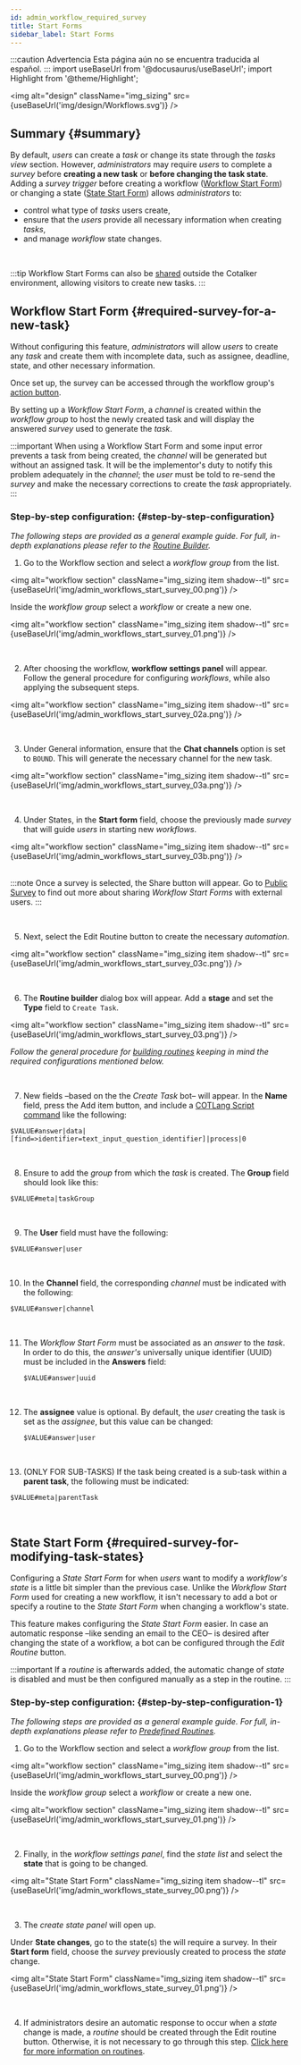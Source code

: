 ```yaml
---
id: admin_workflow_required_survey
title: Start Forms
sidebar_label: Start Forms
---
```


:::caution Advertencia
Esta página aún no se encuentra traducida al español.
:::
import useBaseUrl from '@docusaurus/useBaseUrl'; 
import Highlight from '@theme/Highlight';

<img alt="design" className="img_sizing" src={useBaseUrl('img/design/Workflows.svg')} />
<br/>

<div className="alert alert--secondary">

## Summary {#summary}

By default, _users_ can create a _task_ or change its state through the _tasks view_ section. However, _administrators_ may require _users_ to complete a _survey_ before **creating a new task** or **before changing the task state**. Adding a _survey trigger_ before creating a workflow ([Workflow Start Form](#required-survey-for-a-new-task)) or changing a state ([State Start Form](#required-survey-for-modifying-task-states)) allows _administrators_ to:
- control what type of _tasks_ users create, 
- ensure that the _users_ provide all necessary information when creating _tasks_,  
- and manage _workflow_ state changes.

</div>
<br/>

:::tip
Workflow Start Forms can also be [shared](/docs/documentation/admin/workflows/admin_workflow_public_survey) outside the Cotalker environment, allowing visitors to create new tasks.
:::


## Workflow Start Form {#required-survey-for-a-new-task}
Without configuring this feature, _administrators_ will allow _users_  to create any _task_ and create them with incomplete data, such as assignee, deadline, state, and other necessary information.

Once set up, the survey can be accessed through the workflow group's [action button](/docs/documentation/client/actions_button).

By setting up a _Workflow Start Form_, a _channel_ is created within the _workflow group_ to host the newly created task and will display the answered _survey_ used to generate the _task_.

:::important
When using a Workflow Start Form and some input error prevents a task from being created, the _channel_ will be generated but without an assigned task. It will be the implementor's duty to notify this problem adequately in the _channel_; the _user_ must be told to re-send the _survey_ and make the necessary corrections to create the _task_ appropriately.
:::

### Step-by-step configuration: {#step-by-step-configuration}
*The following steps are provided as a general example guide. For full, in-depth explanations please refer to the [Routine Builder](/docs/documentation/automation/admin_routine).*

<div className="alert alert--secondary">

1. Go to the <span className="badge badge--primary">Workflow</span> section and select a _workflow group_ from the list.

  <img alt="workflow section" className="img_sizing item shadow--tl" src={useBaseUrl('img/admin_workflows_start_survey_00.png')} />
  <br/>

  Inside the _workflow group_ select a _workflow_ or create a new one. 

  <img alt="workflow section" className="img_sizing item shadow--tl" src={useBaseUrl('img/admin_workflows_start_survey_01.png')} />
  <br/>

</div>
<br/>

<div className="alert alert--secondary">

2. After choosing the workflow, **workflow settings panel** will appear. Follow the general procedure for configuring _workflows_, while also applying the subsequent steps.

<img alt="workflow section" className="img_sizing item shadow--tl" src={useBaseUrl('img/admin_workflows_start_survey_02a.png')} />
<br/>

</div>
<br/>

<div className="alert alert--secondary">

3. Under <span className="badge badge--primary">General information</span>, ensure that the **Chat channels** option is set to `BOUND`. This will generate the necessary channel for the new task.

  <img alt="workflow section" className="img_sizing item shadow--tl" src={useBaseUrl('img/admin_workflows_start_survey_03a.png')} />
  <br/>

</div>
<br/>

<div className="alert alert--secondary">

4. Under <span className="badge badge--primary">States</span>, in the **Start form** field, choose the previously made _survey_ that will guide _users_ in starting new _workflows_.

  <img alt="workflow section" className="img_sizing item shadow--tl" src={useBaseUrl('img/admin_workflows_start_survey_03b.png')} />
  <br/>
  <br/>

  :::note
  Once a survey is selected, the <span className="badge badge--primary">Share</span> button will appear. Go to [Public Survey](/docs/documentation/admin/workflows/admin_workflow_public_survey) to find out more about sharing _Workflow Start Forms_ with external users.
  :::

</div>
<br/>

<div className="alert alert--secondary">

5. Next, select the <span className="badge badge--primary">Edit Routine</span> button to create the necessary _automation_. 

  <img alt="workflow section" className="img_sizing item shadow--tl" src={useBaseUrl('img/admin_workflows_start_survey_03c.png')} />
  <br/>

</div>
<br/>

<div className="alert alert--secondary">

6. The **Routine builder** dialog box will appear. Add a **stage** and set the **Type** field to `Create Task`.

  <img alt="workflow section" className="img_sizing item shadow--tl" src={useBaseUrl('img/admin_workflows_start_survey_03.png')} />
  <br/>

  _Follow the general procedure for [building routines](/docs/documentation/automation/admin_routine) keeping in mind the required configurations mentioned below._

</div>
<br/>

<div className="alert alert--secondary">

7. New fields –based on the the _Create Task_ bot– will appear. In the **Name** field, press the <span className="badge badge--primary">Add item</span> button, and include a [COTLang Script command](/docs/documentation/automation/admin_cotlang) like the following: 

  `$VALUE#answer|data|[find=>identifier=text_input_question_identifier]|process|0`

</div>
<br/>

<div className="alert alert--secondary">

8. Ensure to add the _group_ from which the _task_ is created. The **Group** field should look like this: 

  `$VALUE#meta|taskGroup`

</div>
<br/>

<div className="alert alert--secondary">

9. The **User** field must have the following: 

  `$VALUE#answer|user`

</div>
<br/>

<div className="alert alert--secondary">

10. In the **Channel** field, the corresponding _channel_ must be indicated with the following: 

  `$VALUE#answer|channel`

</div>
<br/>

<div className="alert alert--secondary">

11. The _Workflow Start Form_ must be associated as an _answer_ to the _task_. In order to do this, the _answer's_ universally unique identifier (UUID) must be included in the **Answers** field: 

    ```$VALUE#answer|uuid```

</div>
<br/>

<div className="alert alert--secondary">

12. The **assignee** value is optional. By default, the _user_ creating the task is set as the _assignee_, but this value can be changed: 

    ```$VALUE#answer|user```

</div>
<br/>

<div className="alert alert--secondary">

13. (ONLY FOR SUB-TASKS) If the task being created is a sub-task within a **parent task**, the following must be indicated: 

  `$VALUE#meta|parentTask`

</div>
<br/>


## State Start Form {#required-survey-for-modifying-task-states}

Configuring a _State Start Form_ for when _users_ want to modify a _workflow's state_ is a little bit simpler than the previous case. Unlike the _Workflow Start Form_ used for creating a new workflow, it isn't necessary to add a bot or specify a routine to the _State Start Form_ when changing a workflow's state.

This feature makes configuring the _State Start Form_ easier. In case an automatic response –like sending an email to the CEO–  is desired after changing the state of a workflow, a bot can be configured through the _Edit Routine_ button.

:::important
If a _routine_ is afterwards added, the automatic change of _state_ is disabled and must be then configured manually as a step in the routine.
:::

### Step-by-step configuration: {#step-by-step-configuration-1}
*The following steps are provided as a general example guide. For full, in-depth explanations please refer to [Predefined Routines](/docs/documentation/automation/existing_routines).*

<div className="alert alert--secondary">

1. Go to the <span className="badge badge--primary">Workflow</span> section and select a _workflow group_ from the list.

  <img alt="workflow section" className="img_sizing item shadow--tl" src={useBaseUrl('img/admin_workflows_start_survey_00.png')} />
  <br/>

  Inside the _workflow group_ select a _workflow_ or create a new one. 

  <img alt="workflow section" className="img_sizing item shadow--tl" src={useBaseUrl('img/admin_workflows_start_survey_01.png')} />
  <br/>

</div>
<br/>

<div className="alert alert--secondary">

2. Finally, in the _workflow settings panel_, find the _state list_ and select the **state** that is going to be changed.

  <img alt="State Start Form" className="img_sizing item shadow--tl" src={useBaseUrl('img/admin_workflows_state_survey_00.png')} />
  <br/>

</div>
<br/>

<div className="alert alert--secondary">

3. The _create state panel_ will open up. 

  Under **State changes**, go to the state(s) the will require a survey. In their **Start form** field, choose the _survey_ previously created to process the _state_ change.

  <img alt="State Start Form" className="img_sizing item shadow--tl" src={useBaseUrl('img/admin_workflows_state_survey_01.png')} />
  <br/>

</div>
<br/>

<div className="alert alert--secondary">

4. If administrators desire an automatic response to occur when a _state_ change is made, a _routine_ should be created through the <span className="badge badge--primary">Edit routine</span> button. Otherwise, it is not necessary to go through this step. [Click here for more information on routines](/docs/documentation/automation/admin_routine).

</div>
<br/>


